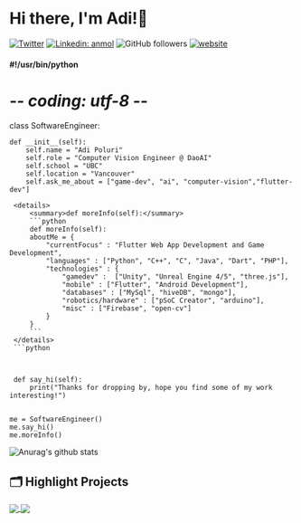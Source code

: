 # Hi there, I'm Adi!👋

[![Twitter](https://img.shields.io/twitter/url?label=&style=social&url=https%3A%2F%2Ftwitter.com%2Fadipoluri)](https://twitter.com/adipoluri)
[![Linkedin: anmol](https://img.shields.io/badge/-adipoluri-blue?style=flat&logo=Linkedin&logoColor=white&link=https://www.linkedin.com/in/adityapoluri/)](https://www.linkedin.com/in/adityapoluri/)
![GitHub followers](https://img.shields.io/github/followers/adipoluri?label=Follow&style=social)
[![website](https://img.shields.io/badge/Website-46a2f1.svg?&style=flat&logo=Google-Chrome&logoColor=white&link=https://adipoluri.com/)](https://adipoluri.com/)

<h4>
    

#!/usr/bin/python
# -*- coding: utf-8 -*-


class SoftwareEngineer:

    def __init__(self):
        self.name = "Adi Poluri"
        self.role = "Computer Vision Engineer @ DaoAI"
        self.school = "UBC"
        self.location = "Vancouver"
        self.ask_me_about = ["game-dev", "ai", "computer-vision","flutter-dev"]
        
   ```
    <details>
        <summary>def moreInfo(self):</summary>
        ```python
        def moreInfo(self):
        aboutMe = {
            "currentFocus" : "Flutter Web App Development and Game Development",
            "languages" : ["Python", "C++", "C", "Java", "Dart", "PHP"],
            "technologies" : {
                "gamedev" :  ["Unity", "Unreal Engine 4/5", "three.js"],
                "mobile" : ["Flutter", "Android Development"],
                "databases" : ["MySql", "hiveDB", "mongo"],
                "robotics/hardware" : ["pSoC Creator", "arduino"],
                "misc" : ["Firebase", "open-cv"]
            } 
        }
        ```
    </details>
    ```python
    
    
        
    def say_hi(self):
        print("Thanks for dropping by, hope you find some of my work interesting!")
    
    
me = SoftwareEngineer()
me.say_hi()
me.moreInfo()
```
</h4>

![Anurag's github stats](https://github-readme-stats.vercel.app/api?username=adipoluri&count_private=true&theme=github_dark)
 
  
## 🗂️ Highlight Projects

<a href="https://github.com/adipoluri/Pixelov">
  <img align="center" src="https://github-readme-stats.vercel.app/api/pin/?username=adipoluri&repo=pixelov&show_icons=true&theme=github_dark&line_height=27" />
</a>
<a href= "https://github.com/adipoluri/redacted">
  <img align="center" src="https://github-readme-stats.vercel.app/api/pin/?username=adipoluri&repo=redacted&show_icons=true&theme=github_dark&line_height=28" />
</a>



